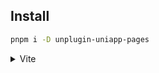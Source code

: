## Install

```bash
pnpm i -D unplugin-uniapp-pages
```

<details>
<summary>Vite</summary><br>

```ts
// vite.config.ts
import UnpluginPage from "unplugin-uniapp-pages/vite";

export default defineConfig({
  plugins: [UnpluginPage({
    
  })],
});
```

Example: [`playground/`](./playground/)

<br></details>

